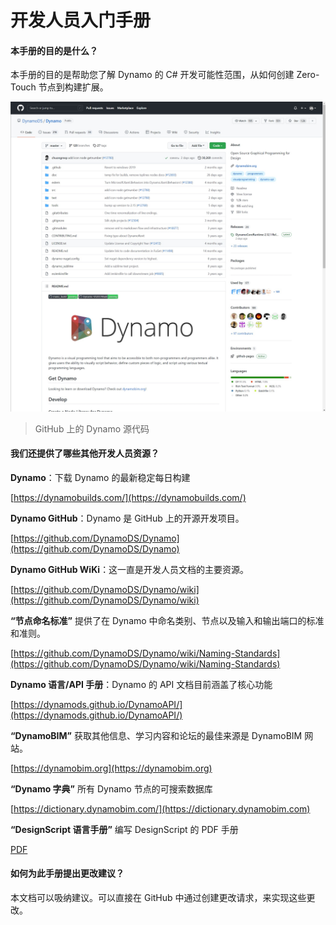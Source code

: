 # 开发人员入门手册

#### 本手册的目的是什么？<a href="#what-is-the-purpose-of-this-guide" id="what-is-the-purpose-of-this-guide"></a>

本手册的目的是帮助您了解 Dynamo 的 C# 开发可能性范围，从如何创建 Zero-Touch 节点到构建扩展。

![GitHub 上的 Dynamo 源代码](images/dynamogithub.jpg)
> GitHub 上的 Dynamo 源代码

#### 我们还提供了哪些其他开发人员资源？<a href="#what-additional-online-resources-do-we-provide" id="what-additional-online-resources-do-we-provide"></a>

**Dynamo**：下载 Dynamo 的最新稳定每日构建

[https://dynamobuilds.com/](https://dynamobuilds.com/)

**Dynamo GitHub**：Dynamo 是 GitHub 上的开源开发项目。

[https://github.com/DynamoDS/Dynamo](https://github.com/DynamoDS/Dynamo)

**Dynamo GitHub WiKi**：这一直是开发人员文档的主要资源。

[https://github.com/DynamoDS/Dynamo/wiki](https://github.com/DynamoDS/Dynamo/wiki)

**“节点命名标准”** 提供了在 Dynamo 中命名类别、节点以及输入和输出端口的标准和准则。

[https://github.com/DynamoDS/Dynamo/wiki/Naming-Standards](https://github.com/DynamoDS/Dynamo/wiki/Naming-Standards)

**Dynamo 语言/API 手册**：Dynamo 的 API 文档目前涵盖了核心功能

[https://dynamods.github.io/DynamoAPI/](https://dynamods.github.io/DynamoAPI/)

**“DynamoBIM”** 获取其他信息、学习内容和论坛的最佳来源是 DynamoBIM 网站。

[https://dynamobim.org](https://dynamobim.org)

**“Dynamo 字典”** 所有 Dynamo 节点的可搜索数据库

[https://dictionary.dynamobim.com/](https://dictionary.dynamobim.com)

**“DesignScript 语言手册”** 编写 DesignScript 的 PDF 手册

[PDF](https://dynamobim.org/wp-content/uploads/forum-assets/colin-mccroneautodesk-com/07/10/Dynamo\_language\_guide\_version\_1.pdf)

#### 如何为此手册提出更改建议？<a href="#how-can-i-suggest-changes-to-this-guide" id="how-can-i-suggest-changes-to-this-guide"></a>

本文档可以吸纳建议。可以直接在 GitHub 中通过创建更改请求，来实现这些更改。
